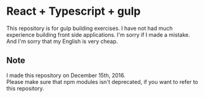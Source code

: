 # React + Typescript + gulp
This repository is for gulp building exercises. 
I have not had much experience building front side applications.
I'm sorry if I made a mistake. And I'm sorry that my English is very cheap.  

## Note
I made this repository on December 15th, 2016.  
Please make sure that npm modules isn't deprecated, if you want to refer to this repository.